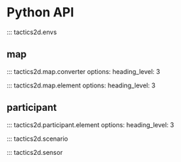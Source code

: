 # Python API

::: tactics2d.envs

## map

::: tactics2d.map.converter
    options:
        heading_level: 3

::: tactics2d.map.element
    options:
        heading_level: 3

## participant

::: tactics2d.participant.element
    options:
        heading_level: 3

::: tactics2d.scenario

::: tactics2d.sensor